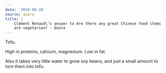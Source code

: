 ```yaml
---
date: '2018-08-28'
source: quora
title: |
    Clément Renaud\'s answer to Are there any great Chinese food items that
    are vegetarian? - Quora
---
```


Tofu.

High in proteins, calcium, magnesium. Low in fat.

Also it takes very little water to grow soy beans, and just a small
amount to turn them into tofu.
